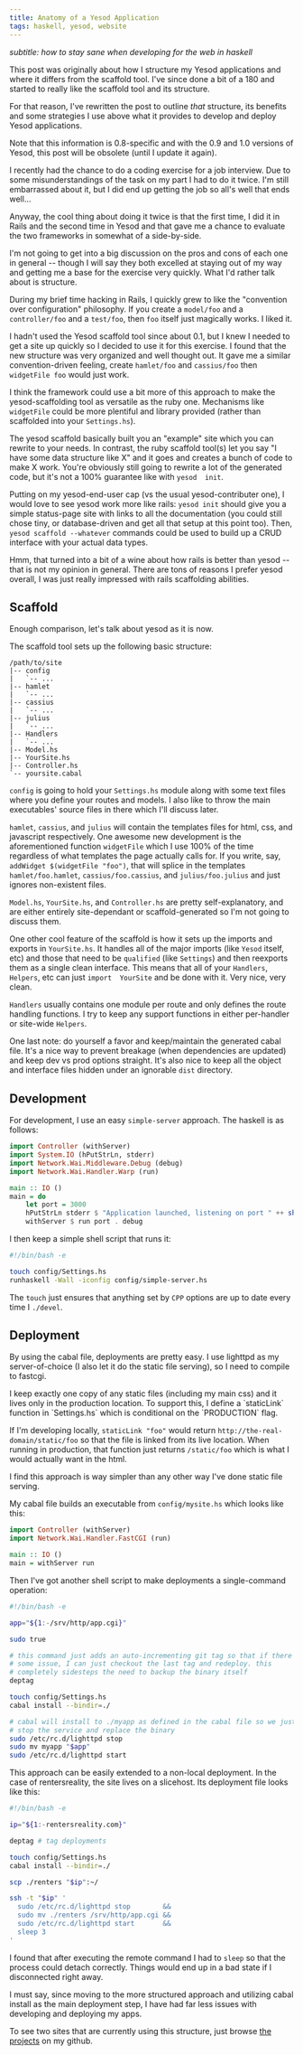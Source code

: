 ```yaml
---
title: Anatomy of a Yesod Application
tags: haskell, yesod, website
---
```


*subtitle: how to stay sane when developing for the web in haskell*

<div class="well">
This post was originally about how I structure my Yesod applications and 
where it differs from the scaffold tool. I've since done a bit of a 180 
and started to really like the scaffold tool and its structure.

For that reason, I've rewritten the post to outline *that* structure, 
its benefits and some strategies I use above what it provides to develop 
and deploy Yesod applications.

Note that this information is 0.8-specific and with the 0.9 and 1.0 
versions of Yesod, this post will be obsolete (until I update it again).
</div>

I recently had the chance to do a coding exercise for a job interview. 
Due to some misunderstandings of the task on my part I had to do it 
twice. I'm still embarrassed about it, but I did end up getting the job 
so all's well that ends well...

Anyway, the cool thing about doing it twice is that the first time, I 
did it in Rails and the second time in Yesod and that gave me a chance 
to evaluate the two frameworks in somewhat of a side-by-side.

I'm not going to get into a big discussion on the pros and cons of each 
one in general -- though I will say they both excelled at staying out of 
my way and getting me a base for the exercise very quickly. What I'd 
rather talk about is structure.

During my brief time hacking in Rails, I quickly grew to like the 
"convention over configuration" philosophy. If you create a `model/foo` 
and a `controller/foo` and a `test/foo`, then `foo` itself just 
magically works. I liked it.

I hadn't used the Yesod scaffold tool since about 0.1, but I knew I 
needed to get a site up quickly so I decided to use it for this 
exercise. I found that the new structure was very organized and well 
thought out. It gave me a similar convention-driven feeling, create 
`hamlet/foo` and `cassius/foo` then `widgetFile foo` would just work.

I think the framework could use a bit more of this approach to make the 
yesod-scaffolding tool as versatile as the ruby one. Mechanisms like 
`widgetFile` could be more plentiful and library provided (rather than 
scaffolded into your `Settings.hs`).

The yesod scaffold basically built you an "example" site which you can 
rewrite to your needs. In contrast, the ruby scaffold tool(s) let you 
say "I have some data structure like X" and it goes and creates a bunch 
of code to make X work. You're obviously still going to rewrite a lot of 
the generated code, but it's not a 100% guarantee like with `yesod 
init`.

Putting on my yesod-end-user cap (vs the usual yesod-contributer one), I 
would love to see yesod work more like rails: `yesod init` should give 
you a simple status-page site with links to all the documentation (you 
could still chose tiny, or database-driven and get all that setup at 
this point too). Then, `yesod scaffold --whatever` commands could be 
used to build up a CRUD interface with your actual data types.

<div class="well">
Hmm, that turned into a bit of a wine about how rails is better than 
yesod -- that is not my opinion in general. There are tons of reasons I 
prefer yesod overall, I was just really impressed with rails scaffolding 
abilities.
</div>

## Scaffold

Enough comparison, let's talk about yesod as it is now.

The scaffold tool sets up the following basic structure:

    /path/to/site
    |-- config
    |   `-- ...
    |-- hamlet
    |   `-- ...
    |-- cassius
    |   `-- ...
    |-- julius
    |   `-- ...
    |-- Handlers
    |   `-- ...
    |-- Model.hs
    |-- YourSite.hs
    |-- Controller.hs
    `-- yoursite.cabal

`config` is going to hold your `Settings.hs` module along with some text 
files where you define your routes and models. I also like to throw the 
main executables' source files in there which I'll discuss later.

`hamlet`, `cassius`, and `julius` will contain the templates files for 
html, css, and javascript respectively. One awesome new development is 
the aforementioned function `widgetFile` which I use 100% of the time 
regardless of what templates the page actually calls for. If you write, 
say, `addWidget $(widgetFile "foo")`, that will splice in the templates 
`hamlet/foo.hamlet`, `cassius/foo.cassius`, and `julius/foo.julius` and 
just ignores non-existent files.

`Model.hs`, `YourSite.hs`, and `Controller.hs` are pretty 
self-explanatory, and are either entirely site-dependant or 
scaffold-generated so I'm not going to discuss them.

One other cool feature of the scaffold is how it sets up the imports and 
exports in `YourSite.hs`. It handles all of the major imports (like 
`Yesod` itself, etc) and those that need to be `qualified` (like 
`Settings`) and then reexports them as a single clean interface. This 
means that all of your `Handlers`, `Helpers`, etc can just `import 
YourSite` and be done with it. Very nice, very clean.

`Handlers` usually contains one module per route and only defines the 
route handling functions. I try to keep any support functions in either 
per-handler or site-wide `Helpers`.

One last note: do yourself a favor and keep/maintain the generated 
cabal file. It's a nice way to prevent breakage (when dependencies are 
updated) and keep dev vs prod options straight. It's also nice to keep 
all the object and interface files hidden under an ignorable `dist` 
directory.

## Development

For development, I use an easy `simple-server` approach. The haskell is 
as follows:

```haskell 
import Controller (withServer)
import System.IO (hPutStrLn, stderr)
import Network.Wai.Middleware.Debug (debug)
import Network.Wai.Handler.Warp (run)

main :: IO ()
main = do
    let port = 3000
    hPutStrLn stderr $ "Application launched, listening on port " ++ show port
    withServer $ run port . debug
```

I then keep a simple shell script that runs it:

```bash 
#!/bin/bash -e

touch config/Settings.hs
runhaskell -Wall -iconfig config/simple-server.hs
```

The `touch` just ensures that anything set by `CPP` options are up to 
date every time I `./devel`.

## Deployment

By using the cabal file, deployments are pretty easy. I use lighttpd as 
my server-of-choice (I also let it do the static file serving), so I 
need to compile to fastcgi.

<div class="well">
I keep exactly one copy of any static files (including my main css) and 
it lives only in  the production location. To support this, I define a 
`staticLink` function in `Settings.hs` which is conditional on the 
`PRODUCTION` flag.

If I'm developing locally, `staticLink "foo"` would return 
`http://the-real-domain/static/foo` so that the file is linked from its 
live location. When running in production, that function just returns 
`/static/foo` which is what I would actually want in the html.

I find this approach is way simpler than any other way I've done static 
file serving.
</div>

My cabal file builds an executable from `config/mysite.hs` which looks 
like this:

```haskell 
import Controller (withServer)
import Network.Wai.Handler.FastCGI (run)

main :: IO ()
main = withServer run
```

Then I've got another shell script to make deployments a single-command 
operation:

```bash 
#!/bin/bash -e

app="${1:-/srv/http/app.cgi}"

sudo true

# this command just adds an auto-incrementing git tag so that if there's 
# some issue, I can just checkout the last tag and redeploy. this 
# completely sidesteps the need to backup the binary itself
deptag

touch config/Settings.hs
cabal install --bindir=./

# cabal will install to ./myapp as defined in the cabal file so we just 
# stop the service and replace the binary
sudo /etc/rc.d/lighttpd stop
sudo mv myapp "$app"
sudo /etc/rc.d/lighttpd start
```

This approach can be easily extended to a non-local deployment. In the 
case of rentersreality, the site lives on a slicehost. Its deployment 
file looks like this:

```bash 
#!/bin/bash -e

ip="${1:-rentersreality.com}"

deptag # tag deployments

touch config/Settings.hs
cabal install --bindir=./

scp ./renters "$ip":~/

ssh -t "$ip" '
  sudo /etc/rc.d/lighttpd stop        &&
  sudo mv ./renters /srv/http/app.cgi &&
  sudo /etc/rc.d/lighttpd start       &&
  sleep 3
'
```

I found that after executing the remote command I had to `sleep` so that 
the process could detach correctly. Things would end up in a bad state 
if I disconnected right away.

I must say, since moving to the more structured approach and utilizing 
cabal install as the main deployment step, I have had far less issues 
with developing and deploying my apps.

To see two sites that are currently using this structure, just browse 
[the][] [projects][] on my github.

[the]:      https://github.com/pbrisbin/devsite         "This site's source"
[projects]: https://github.com/pbrisbin/renters-reality "Another project of mine"
